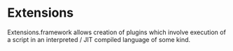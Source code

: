 # Extensions
Extensions.framework allows creation of plugins which involve execution of a script in an interpreted / JIT compiled language of some kind.
